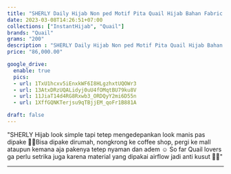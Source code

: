 ```yaml
---
title: "SHERLY Daily Hijab Non ped Motif Pita Quail Hijab Bahan Fabric Airflow"
date: 2023-03-08T14:26:51+07:00
collections: ["InstantHijab", "Quail"]
brands: "Quail"
grams: "200"
description : "SHERLY Daily Hijab Non ped Motif Pita Quail Hijab Bahan Fabric Airflow"
price: "86,000.00"

google_drive:
  enable: true
  pics:
  - url: 1TxU1hcxv5iEnxkWF6I8HLgzhxtUQOWr3
  - url: 13AtxDRzUQALidyj0uU4fOMqtBU79ku8V
  - url: 11JiaT14d4RG8Rxwb3_ORDQyY2mi6D55n
  - url: 1XffGQNKTerjsu9qTBjjEM_qoFr1B881A

draft: false
---
```


"SHERLY 
Hijab look simple tapi tetep mengedepankan look manis pas dipake 🫰🏻Bisa dipake dirumah, nongkrong ke coffee shop, pergi ke mall ataupun kemana aja pakenya tetep nyaman dan adem ☺️ So far Quail lovers ga perlu setrika juga karena material yang dipakai airflow jadi anti kusut 🫠💕"

---    
 


